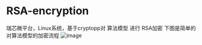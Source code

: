 

# RSA-encryption
瑞芯微平台，Linux系统，基于cryptopp对 算法模型 进行 RSA加密 
下图是简单的对算法模型的加密流程
![image](https://user-images.githubusercontent.com/24950840/236977848-4a1a678c-dfc9-49dd-a0a6-2aed3a300e8b.png)

